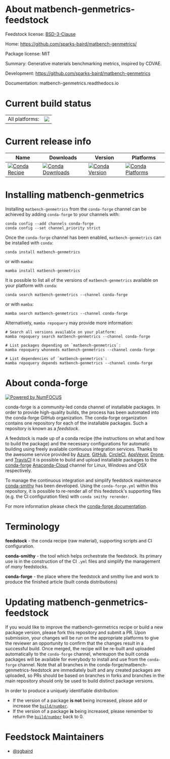 About matbench-genmetrics-feedstock
===================================

Feedstock license: [BSD-3-Clause](https://github.com/conda-forge/matbench-genmetrics-feedstock/blob/main/LICENSE.txt)

Home: https://github.com/sparks-baird/matbench-genmetrics/

Package license: MIT

Summary: Generative materials benchmarking metrics, inspired by CDVAE.

Development: https://github.com/sparks-baird/matbench-genmetrics

Documentation: matbench-genmetrics.readthedocs.io

Current build status
====================


<table><tr><td>All platforms:</td>
    <td>
      <a href="https://dev.azure.com/conda-forge/feedstock-builds/_build/latest?definitionId=17155&branchName=main">
        <img src="https://dev.azure.com/conda-forge/feedstock-builds/_apis/build/status/matbench-genmetrics-feedstock?branchName=main">
      </a>
    </td>
  </tr>
</table>

Current release info
====================

| Name | Downloads | Version | Platforms |
| --- | --- | --- | --- |
| [![Conda Recipe](https://img.shields.io/badge/recipe-matbench--genmetrics-green.svg)](https://anaconda.org/conda-forge/matbench-genmetrics) | [![Conda Downloads](https://img.shields.io/conda/dn/conda-forge/matbench-genmetrics.svg)](https://anaconda.org/conda-forge/matbench-genmetrics) | [![Conda Version](https://img.shields.io/conda/vn/conda-forge/matbench-genmetrics.svg)](https://anaconda.org/conda-forge/matbench-genmetrics) | [![Conda Platforms](https://img.shields.io/conda/pn/conda-forge/matbench-genmetrics.svg)](https://anaconda.org/conda-forge/matbench-genmetrics) |

Installing matbench-genmetrics
==============================

Installing `matbench-genmetrics` from the `conda-forge` channel can be achieved by adding `conda-forge` to your channels with:

```
conda config --add channels conda-forge
conda config --set channel_priority strict
```

Once the `conda-forge` channel has been enabled, `matbench-genmetrics` can be installed with `conda`:

```
conda install matbench-genmetrics
```

or with `mamba`:

```
mamba install matbench-genmetrics
```

It is possible to list all of the versions of `matbench-genmetrics` available on your platform with `conda`:

```
conda search matbench-genmetrics --channel conda-forge
```

or with `mamba`:

```
mamba search matbench-genmetrics --channel conda-forge
```

Alternatively, `mamba repoquery` may provide more information:

```
# Search all versions available on your platform:
mamba repoquery search matbench-genmetrics --channel conda-forge

# List packages depending on `matbench-genmetrics`:
mamba repoquery whoneeds matbench-genmetrics --channel conda-forge

# List dependencies of `matbench-genmetrics`:
mamba repoquery depends matbench-genmetrics --channel conda-forge
```


About conda-forge
=================

[![Powered by
NumFOCUS](https://img.shields.io/badge/powered%20by-NumFOCUS-orange.svg?style=flat&colorA=E1523D&colorB=007D8A)](https://numfocus.org)

conda-forge is a community-led conda channel of installable packages.
In order to provide high-quality builds, the process has been automated into the
conda-forge GitHub organization. The conda-forge organization contains one repository
for each of the installable packages. Such a repository is known as a *feedstock*.

A feedstock is made up of a conda recipe (the instructions on what and how to build
the package) and the necessary configurations for automatic building using freely
available continuous integration services. Thanks to the awesome service provided by
[Azure](https://azure.microsoft.com/en-us/services/devops/), [GitHub](https://github.com/),
[CircleCI](https://circleci.com/), [AppVeyor](https://www.appveyor.com/),
[Drone](https://cloud.drone.io/welcome), and [TravisCI](https://travis-ci.com/)
it is possible to build and upload installable packages to the
[conda-forge](https://anaconda.org/conda-forge) [Anaconda-Cloud](https://anaconda.org/)
channel for Linux, Windows and OSX respectively.

To manage the continuous integration and simplify feedstock maintenance
[conda-smithy](https://github.com/conda-forge/conda-smithy) has been developed.
Using the ``conda-forge.yml`` within this repository, it is possible to re-render all of
this feedstock's supporting files (e.g. the CI configuration files) with ``conda smithy rerender``.

For more information please check the [conda-forge documentation](https://conda-forge.org/docs/).

Terminology
===========

**feedstock** - the conda recipe (raw material), supporting scripts and CI configuration.

**conda-smithy** - the tool which helps orchestrate the feedstock.
                   Its primary use is in the construction of the CI ``.yml`` files
                   and simplify the management of *many* feedstocks.

**conda-forge** - the place where the feedstock and smithy live and work to
                  produce the finished article (built conda distributions)


Updating matbench-genmetrics-feedstock
======================================

If you would like to improve the matbench-genmetrics recipe or build a new
package version, please fork this repository and submit a PR. Upon submission,
your changes will be run on the appropriate platforms to give the reviewer an
opportunity to confirm that the changes result in a successful build. Once
merged, the recipe will be re-built and uploaded automatically to the
`conda-forge` channel, whereupon the built conda packages will be available for
everybody to install and use from the `conda-forge` channel.
Note that all branches in the conda-forge/matbench-genmetrics-feedstock are
immediately built and any created packages are uploaded, so PRs should be based
on branches in forks and branches in the main repository should only be used to
build distinct package versions.

In order to produce a uniquely identifiable distribution:
 * If the version of a package **is not** being increased, please add or increase
   the [``build/number``](https://docs.conda.io/projects/conda-build/en/latest/resources/define-metadata.html#build-number-and-string).
 * If the version of a package **is** being increased, please remember to return
   the [``build/number``](https://docs.conda.io/projects/conda-build/en/latest/resources/define-metadata.html#build-number-and-string)
   back to 0.

Feedstock Maintainers
=====================

* [@sgbaird](https://github.com/sgbaird/)

